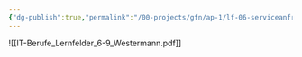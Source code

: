 ```yaml
---
{"dg-publish":true,"permalink":"/00-projects/gfn/ap-1/lf-06-serviceanfragen-bearbeiten/","tags":["GFN/LF06","inProgress"],"noteIcon":"","updated":"2024-08-23T10:46:25.000+02:00"}
---
```


![[IT-Berufe_Lernfelder_6-9_Westermann.pdf]]